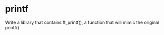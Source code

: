# printf
Write a library that contains ft_printf(), a function that will mimic the original printf()
